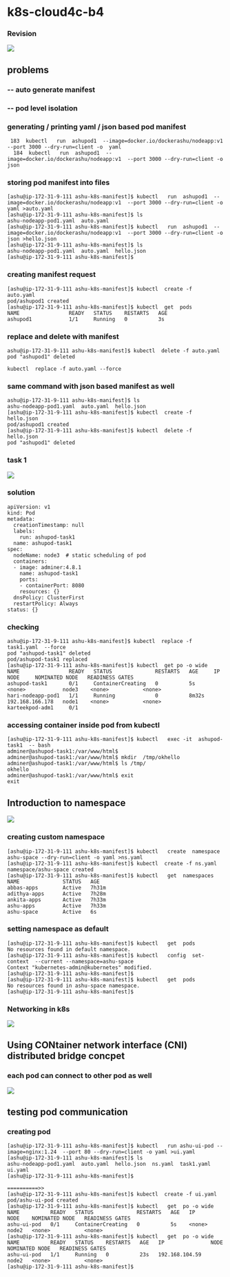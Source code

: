 # k8s-cloud4c-b4

### Revision 

<img src="rev.png">

## problems 

### -- auto generate manifest 
### -- pod level isolation 

### generating / printing yaml / json based pod manifest 

```
 183  kubectl   run  ashupod1  --image=docker.io/dockerashu/nodeapp:v1  --port 3000 --dry-run=client -o  yaml 
  184  kubectl   run  ashupod1  --image=docker.io/dockerashu/nodeapp:v1  --port 3000 --dry-run=client -o  json 
```

### storing pod manifest into files

```
[ashu@ip-172-31-9-111 ashu-k8s-manifest]$ kubectl   run  ashupod1  --image=docker.io/dockerashu/nodeapp:v1  --port 3000 --dry-run=client -o  yaml >auto.yaml
[ashu@ip-172-31-9-111 ashu-k8s-manifest]$ ls
ashu-nodeapp-pod1.yaml  auto.yaml
[ashu@ip-172-31-9-111 ashu-k8s-manifest]$ kubectl   run  ashupod1  --image=docker.io/dockerashu/nodeapp:v1  --port 3000 --dry-run=client -o json >hello.json
[ashu@ip-172-31-9-111 ashu-k8s-manifest]$ ls
ashu-nodeapp-pod1.yaml  auto.yaml  hello.json
[ashu@ip-172-31-9-111 ashu-k8s-manifest]$ 

```

### creating manifest request

```
[ashu@ip-172-31-9-111 ashu-k8s-manifest]$ kubectl  create -f  auto.yaml 
pod/ashupod1 created
[ashu@ip-172-31-9-111 ashu-k8s-manifest]$ kubectl  get  pods
NAME                READY   STATUS    RESTARTS   AGE
ashupod1            1/1     Running   0          3s
```

### replace and delete with manifest 

```
ashu@ip-172-31-9-111 ashu-k8s-manifest]$ kubectl  delete -f auto.yaml 
pod "ashupod1" deleted

kubectl  replace -f auto.yaml --force

```

### same command with json based manifest as well

```
ashu@ip-172-31-9-111 ashu-k8s-manifest]$ ls
ashu-nodeapp-pod1.yaml  auto.yaml  hello.json
[ashu@ip-172-31-9-111 ashu-k8s-manifest]$ kubectl  create -f hello.json 
pod/ashupod1 created
[ashu@ip-172-31-9-111 ashu-k8s-manifest]$ kubectl  delete -f hello.json 
pod "ashupod1" deleted

```


### task 1

<img src="task1.png">

### solution 

```
apiVersion: v1
kind: Pod
metadata:
  creationTimestamp: null
  labels:
    run: ashupod-task1
  name: ashupod-task1
spec:
  nodeName: node3  # static scheduling of pod 
  containers:
  - image: adminer:4.8.1
    name: ashupod-task1
    ports:
    - containerPort: 8080
    resources: {}
  dnsPolicy: ClusterFirst
  restartPolicy: Always
status: {}

```

### checking 

```
ashu@ip-172-31-9-111 ashu-k8s-manifest]$ kubectl  replace -f task1.yaml  --force 
pod "ashupod-task1" deleted
pod/ashupod-task1 replaced
[ashu@ip-172-31-9-111 ashu-k8s-manifest]$ kubectl  get po -o wide
NAME                READY   STATUS              RESTARTS   AGE     IP                NODE     NOMINATED NODE   READINESS GATES
ashupod-task1       0/1     ContainerCreating   0          5s      <none>            node3    <none>           <none>
hari-nodeapp-pod1   1/1     Running             0          8m32s   192.168.166.178   node1    <none>           <none>
karteekpod-adm1     0/1     
```

### accessing container inside pod from kubectl 

```
[ashu@ip-172-31-9-111 ashu-k8s-manifest]$ kubectl   exec -it  ashupod-task1  -- bash 
adminer@ashupod-task1:/var/www/html$ 
adminer@ashupod-task1:/var/www/html$ mkdir  /tmp/okhello
adminer@ashupod-task1:/var/www/html$ ls /tmp/
okhello
adminer@ashupod-task1:/var/www/html$ exit
exit
```
## Introduction to namespace

<img src="ns.png">

### creating custom namespace

```
[ashu@ip-172-31-9-111 ashu-k8s-manifest]$ kubectl   create  namespace  ashu-space --dry-run=client -o yaml >ns.yaml 
[ashu@ip-172-31-9-111 ashu-k8s-manifest]$ kubectl  create -f ns.yaml 
namespace/ashu-space created
[ashu@ip-172-31-9-111 ashu-k8s-manifest]$ kubectl   get  namespaces 
NAME              STATUS   AGE
abbas-apps        Active   7h31m
adithya-apps      Active   7h28m
ankita-apps       Active   7h33m
ashu-apps         Active   7h33m
ashu-space        Active   6s
```

### setting namespace as default 

```
[ashu@ip-172-31-9-111 ashu-k8s-manifest]$ kubectl   get  pods
No resources found in default namespace.
[ashu@ip-172-31-9-111 ashu-k8s-manifest]$ kubectl   config  set-context  --current --namespace=ashu-space
Context "kubernetes-admin@kubernetes" modified.
[ashu@ip-172-31-9-111 ashu-k8s-manifest]$ 
[ashu@ip-172-31-9-111 ashu-k8s-manifest]$ kubectl   get  pods
No resources found in ashu-space namespace.
[ashu@ip-172-31-9-111 ashu-k8s-manifest]$ 

```

### Networking in k8s 

<img src="net1.png">

## Using CONtainer network interface (CNI) distributed bridge concpet 

### each pod can connect to other pod as well

<img src="podn2.png">

## testing pod communication 

### creating pod 

```
[ashu@ip-172-31-9-111 ashu-k8s-manifest]$ kubectl   run ashu-ui-pod --image=nginx:1.24  --port 80 --dry-run=client -o yaml >ui.yaml
[ashu@ip-172-31-9-111 ashu-k8s-manifest]$ ls
ashu-nodeapp-pod1.yaml  auto.yaml  hello.json  ns.yaml  task1.yaml  ui.yaml
[ashu@ip-172-31-9-111 ashu-k8s-manifest]$ 

==========>>
[ashu@ip-172-31-9-111 ashu-k8s-manifest]$ kubectl  create -f ui.yaml 
pod/ashu-ui-pod created
[ashu@ip-172-31-9-111 ashu-k8s-manifest]$ kubectl   get  po -o wide
NAME          READY   STATUS              RESTARTS   AGE   IP       NODE    NOMINATED NODE   READINESS GATES
ashu-ui-pod   0/1     ContainerCreating   0          5s    <none>   node2   <none>           <none>
[ashu@ip-172-31-9-111 ashu-k8s-manifest]$ kubectl   get  po -o wide
NAME          READY   STATUS    RESTARTS   AGE   IP               NODE    NOMINATED NODE   READINESS GATES
ashu-ui-pod   1/1     Running   0          23s   192.168.104.59   node2   <none>           <none>
[ashu@ip-172-31-9-111 ashu-k8s-manifest]$ 

```


